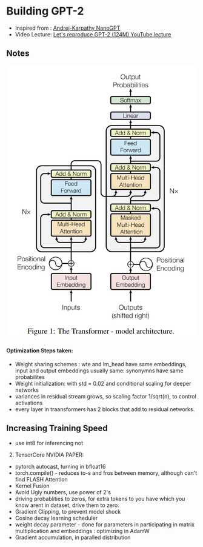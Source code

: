 # Building GPT-2
- Inspired from : [Andrej-Karpathy NanoGPT](https://github.com/karpathy/build-nanogpt)
- Video Lecture: [Let's reproduce GPT-2 (124M) YouTube lecture](https://youtu.be/l8pRSuU81PU)

## Notes
![transformers-architecture](pics/image.png)
#### Optimization Steps taken: 
- Weight sharing schemes : wte and lm_head have same embeddings, input and output embeddings usually same: synonymns have same probabilites
- Weight initialization: with std = 0.02 and conditional scaling for deeper networks
- variances in residual stream grows, so scaling factor 1/sqrt(n), to control activations
- every layer in traansformers has 2 blocks that add to residual networks.
## Increasing Training Speed
- use int8 for inferencing not 
2. TensorCore NVIDIA PAPER: 
- pytorch autocast, turning in bfloat16
- torch.compile() - reduces to-s and fros between memory, although can't find FLASH Attention
- Kernel Fusion
- Avoid Ugly numbers, use power of 2's
- driving probablities to zeros, for extra tokens to you have which you know arent in dataset, drive them to zero.
- Gradient Clipping, to prevent model shock
- Cosine decay learning scheduler
- weight decay parameter - done for parameters in participating in matrix multiplication and embeddings : optimizing in AdamW
- Gradient accumulation, in paralled distribution

